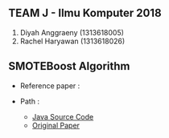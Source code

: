 
## TEAM J - Ilmu Komputer 2018
1. Diyah Anggraeny (1313618005)
2. Rachel Haryawan (1313618026)

## SMOTEBoost Algorithm
* Reference paper :


* Path :
  * [Java Source Code](https://github.com/diyahanggraeny/Team-J-SMOTEBoost-Algorithm/blob/master/weka/src/main/java/weka/classifiers/meta/SMOTEBoost.java)
  * [Original Paper](https://github.com/diyahanggraeny/Team-J-SMOTEBoost-Algorithm/blob/master/Paper%20SMOTEBoost.pdf)
